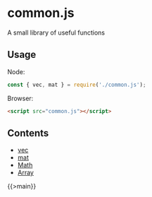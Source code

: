 # common.js

A small library of useful functions

## Usage

Node:

```javascript
const { vec, mat } = require('./common.js');
```

Browser:

```html
<script src="common.js"></script>
```

## Contents

* [vec](#vec)
* [mat](#mat)
* [Math](#Math)
* [Array](#Array)

{{>main}}
